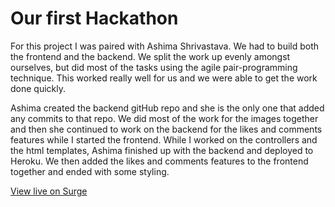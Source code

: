 # Our first Hackathon

For this project I was paired with Ashima Shrivastava. We had to build both the frontend and the backend. We split the work up evenly amongst ourselves, but did most of the tasks using the agile pair-programming technique. This worked really well for us and we were able to get the work done quickly.

Ashima created the backend gitHub repo and she is the only one that added any commits to that repo. We did most of the work for the images together and then she continued to work on the backend for the likes and comments features while I started the frontend. While I worked on the controllers and the html templates, Ashima finished up with the backend and deployed to Heroku. We then added the likes and comments features to the frontend together and ended with some styling.  

[View live on Surge](http://tiy-lelawalker-hackathon-frontend.surge.sh)
